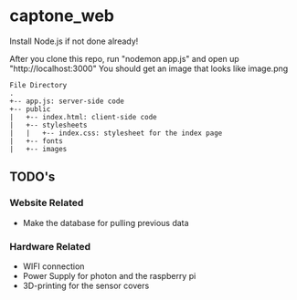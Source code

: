 # captone_web

Install Node.js if not done already!

After you clone this repo, run "nodemon app.js" and open up "http://localhost:3000"
You should get an image that looks like image.png

```
File Directory
.
+-- app.js: server-side code
+-- public
|   +-- index.html: client-side code
|   +-- stylesheets
|   |   +-- index.css: stylesheet for the index page
|   +-- fonts
|   +-- images
```

## TODO's

### Website Related
- Make the database for pulling previous data

### Hardware Related
- WIFI connection
- Power Supply for photon and the raspberry pi
- 3D-printing for the sensor covers

